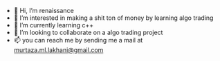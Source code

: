 - 👋 Hi, I’m renaissance
- 👀 I’m interested in making a shit ton of money by learning algo trading
- 🌱 I’m currently learning c++
- 💞️ I’m looking to collaborate on a algo trading project
- 📫 you can reach me by sending me a mail at murtaza.ml.lakhani@gmail.com

<!---
renaissanc/renaissanc is a ✨ special ✨ repository because its `README.md` (this file) appears on your GitHub profile.
You can click the Preview link to take a look at your changes.
--->
